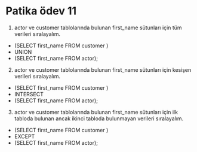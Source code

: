 # Patika ödev 11

1. actor ve customer tablolarında bulunan first_name sütunları için tüm verileri sıralayalım.

* (SELECT first_name FROM customer )
* UNION 
* (SELECT first_name FROM actor);

2. actor ve customer tablolarında bulunan first_name sütunları için kesişen verileri sıralayalım.

* (SELECT first_name FROM customer )
* INTERSECT 
* (SELECT first_name FROM actor);

3. actor ve customer tablolarında bulunan first_name sütunları için ilk tabloda bulunan ancak ikinci tabloda bulunmayan verileri sıralayalım.

* (SELECT first_name FROM customer )
* EXCEPT 
* (SELECT first_name FROM actor);